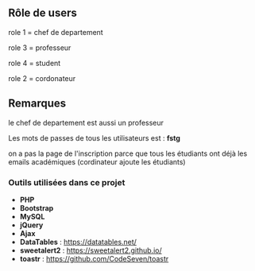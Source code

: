 ## Rôle de users

role 1 = chef de departement

role 3 = professeur

role 4 = student

role 2 = cordonateur

## Remarques

le chef de departement est aussi un professeur

Les mots de passes de tous les utilisateurs est : **fstg**

on a pas la page de l'inscription parce que tous les étudiants ont déjà les emails académiques (cordinateur ajoute les étudiants)


### Outils utilisées dans ce projet
- **PHP**
- **Bootstrap**
- **MySQL**
- **jQuery**
- **Ajax**
- **DataTables** : https://datatables.net/
- **sweetalert2** : https://sweetalert2.github.io/
- **toastr** : https://github.com/CodeSeven/toastr
  

